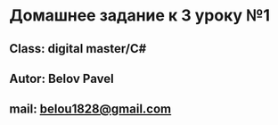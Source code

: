 # Домашнее задание к 3 уроку №1

## Class: digital master/C#

## Autor: Belov Pavel

## mail: belou1828@gmail.com

